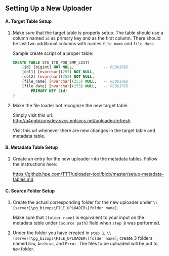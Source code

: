 ## Setting Up a New Uploader

#### A. Target Table Setup

1. Make sure that the target table is properly setup. The table should use a column named ```id``` as primary key and as the first column. There  should be last two additional columns with names ```file_name``` and ```file_date```.

    Sample create script of a proper table:
    ```sql
    CREATE TABLE STG_ITO_PDO_EMP_LIST(
    	[id] [bigint] NOT NULL,             -- REQUIRED
    	[col1] [nvarchar](255) NOT NULL,
    	[col2] [nvarchar](255) NOT NULL,
    	[file_name] [nvarchar](255) NULL,   -- REQUIRED
    	[file_date] [nvarchar](255) NULL,   -- REQUIRED
            PRIMARY KEY (id)
    )
    ```

2. Make the file loader bot recognize the new target table.

    Simply visit this url: http://a4pgbizopsdev.svcs.entsvcs.net/uploader/refresh

    Visit this url whenever there are new changes in the target table and metadata table.

#### B. Metadata Table Setup

1. Create an entry for the new uploader into the metadata tables. Follow the instructions here:

    https://github.hpe.com/TTT/uploader-tool/blob/master/setup-metadata-tables.md

#### C. Source Folder Setup

1. Create the actual corresponding folder for the new uploader under ```\\[server]\pg_bizops\FILE_UPLOADER\[folder name]```.

    Make sure that ```[folder name]``` is equivalent to your input on the metadata table under ```[source path]``` field when ```step B``` was performed.

2. Under the folder you have created in ```step 1```, ```\\[server]\pg_bizops\FILE_UPLOADER\[folder name]```, create 3 folders named ```New```, ```Archive```, and ```Error```. The files to be uploaded will be put to ```New``` folder.